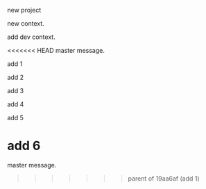 new project

new context.

add dev context.

<<<<<<< HEAD
master message.

add 1

add 2

add 3

add 4

add 5

add 6
=======
master message.
>>>>>>> parent of 19aa6af (add 1)
